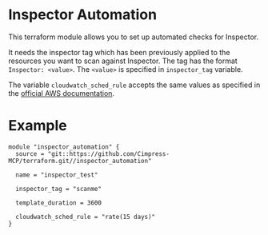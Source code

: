 # Inspector Automation
This terraform module allows you to set up automated checks for Inspector.

It needs the inspector tag which has been previously applied to the resources you want to scan against Inspector. The tag has the format `Inspector: <value>`. The `<value>` is specified in `inspector_tag` variable.

The variable `cloudwatch_sched_rule` accepts the same values as specified in the [official AWS documentation](https://docs.aws.amazon.com/AmazonCloudWatch/latest/events/ScheduledEvents.html).

# Example

```
module "inspector_automation" {
  source = "git::https://github.com/Cimpress-MCP/terraform.git//inspector_automation"

  name = "inspector_test"

  inspector_tag = "scanme"

  template_duration = 3600

  cloudwatch_sched_rule = "rate(15 days)"
}
```
